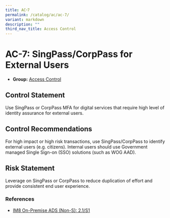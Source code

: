 ```yaml
---
title: AC᠆7
permalink: /catalog/ac/ac-7/
variant: markdown
description: ""
third_nav_title: Access Control
---
```

# AC-7: SingPass/CorpPass for External Users

* **Group:** [Access Control](/catalog/ac)

## Control Statement

Use SingPass or CorpPass MFA for digital services that require high level of identity assurance for external users.

## Control Recommendations

For high impact or high risk transactions, use SingPass/CorpPass to identify external users (e.g. citizens). Internal users should use Government managed Single Sign-on (SSO) solutions (such as WOG AAD).

## Risk Statement

Leverage on SingPass or CorpPass to reduce duplication of effort and provide consistent end user experience.



### References


 * [IM8 On-Premise ADS (Non-S): 2.1/S1](https://intranet.mof.gov.sg/portal/IM/Themes/IT-Management/On-Premise/Topics/Application-Development-Security-(For-Non-S).aspx)